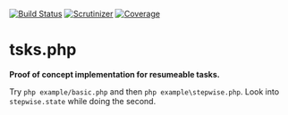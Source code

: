 [![Build Status](https://travis-ci.org/lechimp-p/tsks.php.svg?branch=master)](https://travis-ci.org/lechimp-p/tsks.php)
[![Scrutinizer](https://scrutinizer-ci.com/g/lechimp-p/tsks.php/badges/quality-score.png?b=master)](https://scrutinizer-ci.com/g/lechimp-p/tsks.php)
[![Coverage](https://scrutinizer-ci.com/g/lechimp-p/tsks.php/badges/coverage.png?b=master)](https://scrutinizer-ci.com/g/lechimp-p/tsks.php)

# tsks.php

**Proof of concept implementation for resumeable tasks.**

Try `php example/basic.php` and then `php example\stepwise.php`. Look into `stepwise.state` while doing the second.
